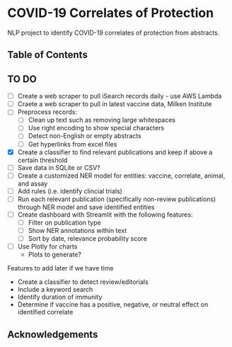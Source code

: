 # COVID-19 Correlates of Protection
NLP project to identify COVID-19 correlates of protection from abstracts.


## Table of Contents



## TO DO

 
 - [ ] Create a web scraper to pull iSearch records daily - use AWS Lambda
 - [ ] Craete a web scraper to pull in latest vaccine data, Milken Institute
 - [ ] Preprocess records:
    - [ ] Clean up text such as removing large whitespaces
    - [ ] Use right encoding to show special characters
    - [ ] Detect non-English or empty abstracts
    - [ ] Get hyperlinks from excel files
 - [x] Create a classifier to find relevant publications and keep if above a certain threshold
 - [ ] Save data in SQLite or CSV?
 - [ ] Create a customized NER model for entities: vaccine, correlate, animal, and assay
 - [ ] Add rules (i.e. identify clincial trials)
 - [ ] Run each relevant publication (specifically non-review publications) through NER model and save identified entities
 - [ ] Create dashboard with Streamlit with the following features:
    - [ ] Filter on publication type
    - [ ] Show NER annotations within text
    - [ ] Sort by date, relevance probability score
 - [ ] Use Plotly for charts
    - Plots to generate?

 
 
 Features to add later if we have time
 
 - Create a classifier to detect review/editorials 
 - Include a keyword search
 - Identify duration of immunity
 - Determine if vaccine has a positive, negative, or neutral effect on identified correlate


## Acknowledgements
